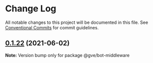 # Change Log

All notable changes to this project will be documented in this file.
See [Conventional Commits](https://conventionalcommits.org) for commit guidelines.

## [0.1.22](https://www-github.cisco.com/matnorri/essentials/compare/@gve/bot-middleware@0.1.21...@gve/bot-middleware@0.1.22) (2021-06-02)

**Note:** Version bump only for package @gve/bot-middleware
